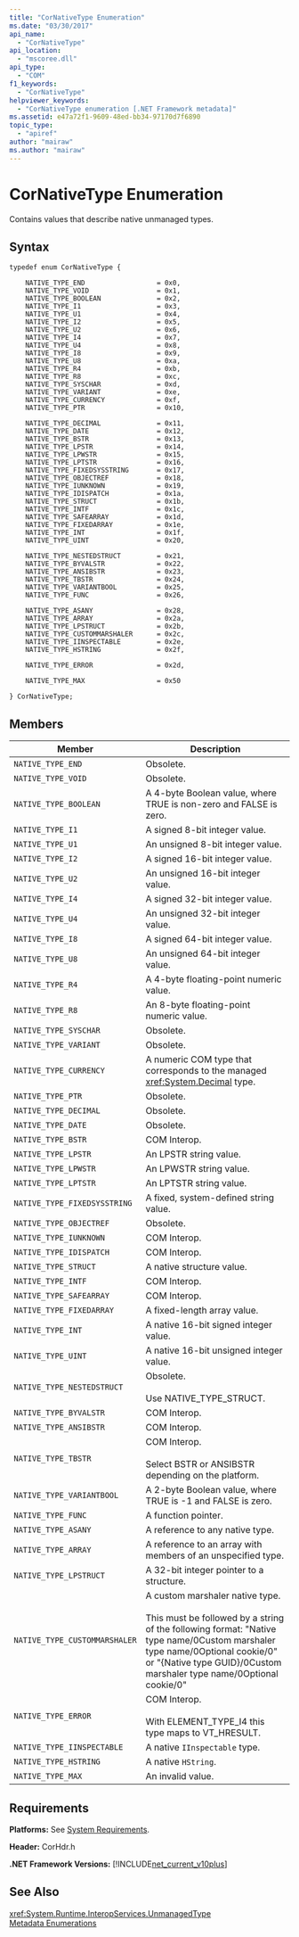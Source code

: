 ```yaml
---
title: "CorNativeType Enumeration"
ms.date: "03/30/2017"
api_name: 
  - "CorNativeType"
api_location: 
  - "mscoree.dll"
api_type: 
  - "COM"
f1_keywords: 
  - "CorNativeType"
helpviewer_keywords: 
  - "CorNativeType enumeration [.NET Framework metadata]"
ms.assetid: e47a72f1-9609-48ed-bb34-97170d7f6890
topic_type: 
  - "apiref"
author: "mairaw"
ms.author: "mairaw"
---
```

# CorNativeType Enumeration
Contains values that describe native unmanaged types.  

## Syntax  

```  
typedef enum CorNativeType {  

    NATIVE_TYPE_END                  = 0x0,  
    NATIVE_TYPE_VOID                 = 0x1,  
    NATIVE_TYPE_BOOLEAN              = 0x2,  
    NATIVE_TYPE_I1                   = 0x3,  
    NATIVE_TYPE_U1                   = 0x4,  
    NATIVE_TYPE_I2                   = 0x5,  
    NATIVE_TYPE_U2                   = 0x6,  
    NATIVE_TYPE_I4                   = 0x7,  
    NATIVE_TYPE_U4                   = 0x8,  
    NATIVE_TYPE_I8                   = 0x9,  
    NATIVE_TYPE_U8                   = 0xa,  
    NATIVE_TYPE_R4                   = 0xb,  
    NATIVE_TYPE_R8                   = 0xc,  
    NATIVE_TYPE_SYSCHAR              = 0xd,  
    NATIVE_TYPE_VARIANT              = 0xe,  
    NATIVE_TYPE_CURRENCY             = 0xf,  
    NATIVE_TYPE_PTR                  = 0x10,  

    NATIVE_TYPE_DECIMAL              = 0x11,  
    NATIVE_TYPE_DATE                 = 0x12,  
    NATIVE_TYPE_BSTR                 = 0x13,  
    NATIVE_TYPE_LPSTR                = 0x14,  
    NATIVE_TYPE_LPWSTR               = 0x15,  
    NATIVE_TYPE_LPTSTR               = 0x16,  
    NATIVE_TYPE_FIXEDSYSSTRING       = 0x17,  
    NATIVE_TYPE_OBJECTREF            = 0x18,  
    NATIVE_TYPE_IUNKNOWN             = 0x19,  
    NATIVE_TYPE_IDISPATCH            = 0x1a,  
    NATIVE_TYPE_STRUCT               = 0x1b,  
    NATIVE_TYPE_INTF                 = 0x1c,  
    NATIVE_TYPE_SAFEARRAY            = 0x1d,  
    NATIVE_TYPE_FIXEDARRAY           = 0x1e,  
    NATIVE_TYPE_INT                  = 0x1f,  
    NATIVE_TYPE_UINT                 = 0x20,  

    NATIVE_TYPE_NESTEDSTRUCT         = 0x21,  
    NATIVE_TYPE_BYVALSTR             = 0x22,  
    NATIVE_TYPE_ANSIBSTR             = 0x23,  
    NATIVE_TYPE_TBSTR                = 0x24,  
    NATIVE_TYPE_VARIANTBOOL          = 0x25,  
    NATIVE_TYPE_FUNC                 = 0x26,  

    NATIVE_TYPE_ASANY                = 0x28,  
    NATIVE_TYPE_ARRAY                = 0x2a,  
    NATIVE_TYPE_LPSTRUCT             = 0x2b,  
    NATIVE_TYPE_CUSTOMMARSHALER      = 0x2c,  
    NATIVE_TYPE_IINSPECTABLE         = 0x2e,  
    NATIVE_TYPE_HSTRING              = 0x2f,  

    NATIVE_TYPE_ERROR                = 0x2d,   

    NATIVE_TYPE_MAX                  = 0x50  

} CorNativeType;  
```  

## Members  


|Member|Description|  
|------------|-----------------|  
|`NATIVE_TYPE_END`|Obsolete.|  
|`NATIVE_TYPE_VOID`|Obsolete.|  
|`NATIVE_TYPE_BOOLEAN`|A 4-byte Boolean value, where TRUE is non-zero and FALSE is zero.|  
|`NATIVE_TYPE_I1`|A signed 8-bit integer value.|  
|`NATIVE_TYPE_U1`|An unsigned 8-bit integer value.|  
|`NATIVE_TYPE_I2`|A signed 16-bit integer value.|  
|`NATIVE_TYPE_U2`|An unsigned 16-bit integer value.|  
|`NATIVE_TYPE_I4`|A signed 32-bit integer value.|  
|`NATIVE_TYPE_U4`|An unsigned 32-bit integer value.|  
|`NATIVE_TYPE_I8`|A signed 64-bit integer value.|  
|`NATIVE_TYPE_U8`|An unsigned 64-bit integer value.|  
|`NATIVE_TYPE_R4`|A 4-byte floating-point numeric value.|  
|`NATIVE_TYPE_R8`|An 8-byte floating-point numeric value.|  
|`NATIVE_TYPE_SYSCHAR`|Obsolete.|  
|`NATIVE_TYPE_VARIANT`|Obsolete.|  
|`NATIVE_TYPE_CURRENCY`|A numeric COM type that corresponds to the managed <xref:System.Decimal> type.|  
|`NATIVE_TYPE_PTR`|Obsolete.|  
|`NATIVE_TYPE_DECIMAL`|Obsolete.|  
|`NATIVE_TYPE_DATE`|Obsolete.|  
|`NATIVE_TYPE_BSTR`|COM Interop.|  
|`NATIVE_TYPE_LPSTR`|An LPSTR string value.|  
|`NATIVE_TYPE_LPWSTR`|An LPWSTR string value.|  
|`NATIVE_TYPE_LPTSTR`|An LPTSTR string value.|  
|`NATIVE_TYPE_FIXEDSYSSTRING`|A fixed, system-defined string value.|  
|`NATIVE_TYPE_OBJECTREF`|Obsolete.|  
|`NATIVE_TYPE_IUNKNOWN`|COM Interop.|  
|`NATIVE_TYPE_IDISPATCH`|COM Interop.|  
|`NATIVE_TYPE_STRUCT`|A native structure value.|  
|`NATIVE_TYPE_INTF`|COM Interop.|  
|`NATIVE_TYPE_SAFEARRAY`|COM Interop.|  
|`NATIVE_TYPE_FIXEDARRAY`|A fixed-length array value.|  
|`NATIVE_TYPE_INT`|A native 16-bit signed integer value.|  
|`NATIVE_TYPE_UINT`|A native 16-bit unsigned integer value.|  
|`NATIVE_TYPE_NESTEDSTRUCT`|Obsolete.<br /><br /> Use NATIVE_TYPE_STRUCT.|  
|`NATIVE_TYPE_BYVALSTR`|COM Interop.|  
|`NATIVE_TYPE_ANSIBSTR`|COM Interop.|  
|`NATIVE_TYPE_TBSTR`|COM Interop.<br /><br /> Select BSTR or ANSIBSTR depending on the platform.|  
|`NATIVE_TYPE_VARIANTBOOL`|A 2-byte Boolean value, where TRUE is -1 and FALSE is zero.|  
|`NATIVE_TYPE_FUNC`|A function pointer.|  
|`NATIVE_TYPE_ASANY`|A reference to any native type.|  
|`NATIVE_TYPE_ARRAY`|A reference to an array with members of an unspecified type.|  
|`NATIVE_TYPE_LPSTRUCT`|A 32-bit integer pointer to a structure.|  
|`NATIVE_TYPE_CUSTOMMARSHALER`|A custom marshaler native type.<br /><br /> This must be followed by a string of the following format: "Native type name/0Custom marshaler type name/0Optional cookie/0" or "{Native type GUID}/0Custom marshaler type name/0Optional cookie/0"|  
|`NATIVE_TYPE_ERROR`|COM Interop.<br /><br /> With ELEMENT_TYPE_I4 this type maps to VT_HRESULT.|  
|`NATIVE_TYPE_IINSPECTABLE`|A native `IInspectable` type.|  
|`NATIVE_TYPE_HSTRING`|A native `HString`.|  
|`NATIVE_TYPE_MAX`|An invalid value.|  

## Requirements  
 **Platforms:** See [System Requirements](../../../../docs/framework/get-started/system-requirements.md).  

 **Header:** CorHdr.h  

 **.NET Framework Versions:** [!INCLUDE[net_current_v10plus](../../../../includes/net-current-v10plus-md.md)]  

## See Also  
 <xref:System.Runtime.InteropServices.UnmanagedType>  
 [Metadata Enumerations](../../../../docs/framework/unmanaged-api/metadata/metadata-enumerations.md)
